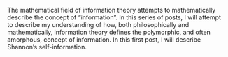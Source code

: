 The mathematical field of information theory attempts to mathematically describe the concept of “information”. In this series of posts, I will attempt to describe my understanding of how, both philosophically and mathematically, information theory defines the polymorphic, and often amorphous, concept of information. In this first post, I will describe Shannon’s self-information.

